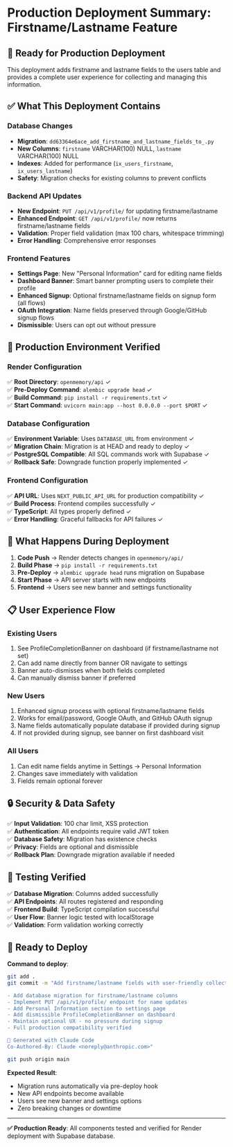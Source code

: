 # Production Deployment Summary: Firstname/Lastname Feature

## 🚀 **Ready for Production Deployment**

This deployment adds firstname and lastname fields to the users table and provides a complete user experience for collecting and managing this information.

## ✅ **What This Deployment Contains**

### **Database Changes**
- **Migration**: `dd63364e6ace_add_firstname_and_lastname_fields_to_.py`
- **New Columns**: `firstname` VARCHAR(100) NULL, `lastname` VARCHAR(100) NULL  
- **Indexes**: Added for performance (`ix_users_firstname`, `ix_users_lastname`)
- **Safety**: Migration checks for existing columns to prevent conflicts

### **Backend API Updates**
- **New Endpoint**: `PUT /api/v1/profile/` for updating firstname/lastname
- **Enhanced Endpoint**: `GET /api/v1/profile/` now returns firstname/lastname fields
- **Validation**: Proper field validation (max 100 chars, whitespace trimming)
- **Error Handling**: Comprehensive error responses

### **Frontend Features**  
- **Settings Page**: New "Personal Information" card for editing name fields
- **Dashboard Banner**: Smart banner prompting users to complete their profile
- **Enhanced Signup**: Optional firstname/lastname fields on signup form (all flows)
- **OAuth Integration**: Name fields preserved through Google/GitHub signup flows
- **Dismissible**: Users can opt out without pressure

## 🔧 **Production Environment Verified**

### **Render Configuration**
✅ **Root Directory**: `openmemory/api` ✓  
✅ **Pre-Deploy Command**: `alembic upgrade head` ✓  
✅ **Build Command**: `pip install -r requirements.txt` ✓  
✅ **Start Command**: `uvicorn main:app --host 0.0.0.0 --port $PORT` ✓  

### **Database Configuration**
✅ **Environment Variable**: Uses `DATABASE_URL` from environment ✓  
✅ **Migration Chain**: Migration is at HEAD and ready to deploy ✓  
✅ **PostgreSQL Compatible**: All SQL commands work with Supabase ✓  
✅ **Rollback Safe**: Downgrade function properly implemented ✓  

### **Frontend Configuration**  
✅ **API URL**: Uses `NEXT_PUBLIC_API_URL` for production compatibility ✓  
✅ **Build Process**: Frontend compiles successfully ✓  
✅ **TypeScript**: All types properly defined ✓  
✅ **Error Handling**: Graceful fallbacks for API failures ✓  

## 🎯 **What Happens During Deployment**

1. **Code Push** → Render detects changes in `openmemory/api/`
2. **Build Phase** → `pip install -r requirements.txt` 
3. **Pre-Deploy** → `alembic upgrade head` runs migration on Supabase
4. **Start Phase** → API server starts with new endpoints
5. **Frontend** → Users see new banner and settings functionality

## 📋 **User Experience Flow**

### **Existing Users**
1. See ProfileCompletionBanner on dashboard (if firstname/lastname not set)
2. Can add name directly from banner OR navigate to settings
3. Banner auto-dismisses when both fields completed
4. Can manually dismiss banner if preferred

### **New Users**  
1. Enhanced signup process with optional firstname/lastname fields
2. Works for email/password, Google OAuth, and GitHub OAuth signup
3. Name fields automatically populate database if provided during signup
4. If not provided during signup, see banner on first dashboard visit

### **All Users**
1. Can edit name fields anytime in Settings → Personal Information
2. Changes save immediately with validation
3. Fields remain optional forever

## 🔒 **Security & Data Safety**

✅ **Input Validation**: 100 char limit, XSS protection  
✅ **Authentication**: All endpoints require valid JWT token  
✅ **Database Safety**: Migration has existence checks  
✅ **Privacy**: Fields are optional and dismissible  
✅ **Rollback Plan**: Downgrade migration available if needed  

## 🧪 **Testing Verified**

✅ **Database Migration**: Columns added successfully  
✅ **API Endpoints**: All routes registered and responding  
✅ **Frontend Build**: TypeScript compilation successful  
✅ **User Flow**: Banner logic tested with localStorage  
✅ **Validation**: Form validation working correctly  

## 🚀 **Ready to Deploy**

**Command to deploy**: 
```bash
git add .
git commit -m "Add firstname/lastname fields with user-friendly collection UI

- Add database migration for firstname/lastname columns
- Implement PUT /api/v1/profile/ endpoint for name updates  
- Add Personal Information section to settings page
- Add dismissible ProfileCompletionBanner on dashboard
- Maintain optional UX - no pressure during signup
- Full production compatibility verified

🤖 Generated with Claude Code
Co-Authored-By: Claude <noreply@anthropic.com>"

git push origin main
```

**Expected Result**: 
- Migration runs automatically via pre-deploy hook
- New API endpoints become available  
- Users see new banner and settings options
- Zero breaking changes or downtime

---
**✅ Production Ready**: All components tested and verified for Render deployment with Supabase database.